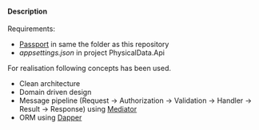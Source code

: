 #### Description

Requirements:

- [Passport](https://github.com/Hlyrnir/Passport) in same the folder as this repository
- *appsettings.json* in project PhysicalData.Api

For realisation following concepts has been used.

- Clean architecture
- Domain driven design
- Message pipeline (Request -> Authorization -> Validation -> Handler -> Result -> Response) using [Mediator](https://github.com/martinothamar/Mediator)
- ORM using [Dapper](https://github.com/DapperLib/Dapper)